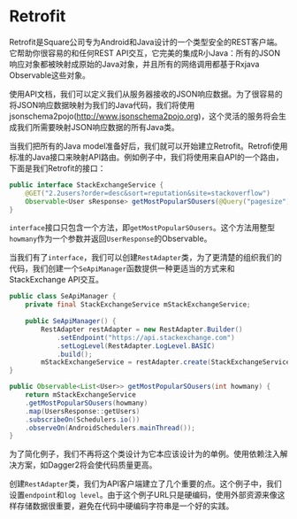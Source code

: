# Retrofit

Retrofit是Square公司专为Android和Java设计的一个类型安全的REST客户端。它帮助你很容易的和任何REST API交互，它完美的集成R小Java：所有的JSON响应对象都被映射成原始的Java对象，并且所有的网络调用都基于Rxjava Observable这些对象。

使用API文档，我们可以定义我们从服务器接收的JSON响应数据。为了很容易的将JSON响应数据映射为我们的Java代码，我们将使用jsonschema2pojo(http://www.jsonschema2pojo.org)，这个灵活的服务将会生成我们所需要映射JSON响应数据的所有Java类。

当我们把所有的Java model准备好后，我们就可以开始建立Retrofit。Retrofi使用标准的Java接口来映射API路由。例如例子中，我们将使用来自API的一个路由，下面是我们Retrofit的接口：
```java
public interface StackExchangeService {
    @GET("2.2users?order=desc&sort=reputation&site=stackoverflow")
    Observable<User sResponse> getMostPopularSOusers(@Query("pagesize") int howmany);
}
```
`interface`接口只包含一个方法，即`getMostPopularSOusers`。这个方法用整型`howmany`作为一个参数并返回`UserResponse`的Observable。

当我们有了`interface`，我们可以创建`RestAdapter`类，为了更清楚的组织我们的代码，我们创建一个`SeApiManager`函数提供一种更适当的方式来和StackExchange API交互。
```java
public class SeApiManager {
    private final StackExchangeService mStackExchangeService;
    
    public SeApiManager() {
        RestAdapter restAdapter = new RestAdapter.Builder()
            .setEndpoint("https://api.stackexchange.com")
            .setLogLevel(RestAdapter.LogLevel.BASIC)
            .build();
        mStackExchangeService = restAdapter.create(StackExchangeService.class);
}

public Observable<List<User>> getMostPopularSOusers(int howmany) {
    return mStackExchangeService
    .getMostPopularSOusers(howmany)
    .map(UsersResponse::getUsers)
    .subscribeOn(Schedulers.io())
    .observeOn(AndroidSchedulers.mainThread());
}
```
为了简化例子，我们不再将这个类设计为它本应该设计为的单例。使用依赖注入解决方案，如Dagger2将会使代码质量更高。

创建`RestAdapter`类，我们为API客户端建立了几个重要的点。这个例子中，我们设置`endpoint`和`log level`。由于这个例子URL只是硬编码，使用外部资源来像这样存储数据很重要，避免在代码中硬编码字符串是一个好的实践。

















































```
